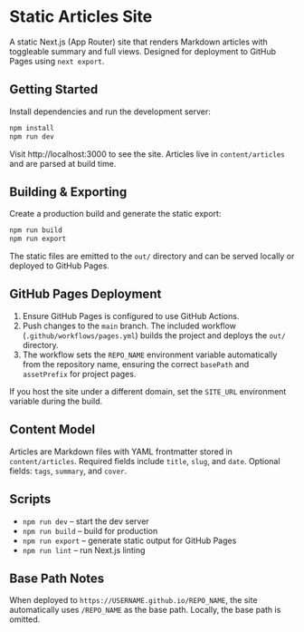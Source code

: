 # Static Articles Site

A static Next.js (App Router) site that renders Markdown articles with toggleable summary and full views. Designed for deployment to GitHub Pages using `next export`.

## Getting Started

Install dependencies and run the development server:

```bash
npm install
npm run dev
```

Visit http://localhost:3000 to see the site. Articles live in `content/articles` and are parsed at build time.

## Building & Exporting

Create a production build and generate the static export:

```bash
npm run build
npm run export
```

The static files are emitted to the `out/` directory and can be served locally or deployed to GitHub Pages.

## GitHub Pages Deployment

1. Ensure GitHub Pages is configured to use GitHub Actions.
2. Push changes to the `main` branch. The included workflow (`.github/workflows/pages.yml`) builds the project and deploys the `out/` directory.
3. The workflow sets the `REPO_NAME` environment variable automatically from the repository name, ensuring the correct `basePath` and `assetPrefix` for project pages.

If you host the site under a different domain, set the `SITE_URL` environment variable during the build.

## Content Model

Articles are Markdown files with YAML frontmatter stored in `content/articles`. Required fields include `title`, `slug`, and `date`. Optional fields: `tags`, `summary`, and `cover`.

## Scripts

- `npm run dev` – start the dev server
- `npm run build` – build for production
- `npm run export` – generate static output for GitHub Pages
- `npm run lint` – run Next.js linting

## Base Path Notes

When deployed to `https://USERNAME.github.io/REPO_NAME`, the site automatically uses `/REPO_NAME` as the base path. Locally, the base path is omitted.
